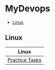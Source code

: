 # MyDevops

- [Linux](#Linux)

## Linux

| Linux                                             |
|-------------------------------------------------|
| [Practice Tasks](MyDevops/linux/Task1.md)